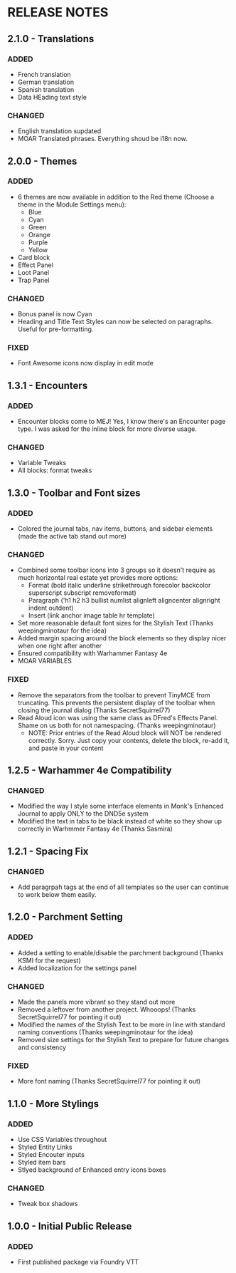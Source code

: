 # RELEASE NOTES

## 2.1.0 - Translations

### ADDED

- French translation
- German translation
- Spanish translation
- Data HEading text style

### CHANGED

- English translation supdated
- MOAR Translated phrases. Everything shoud be i18n now.

## 2.0.0 - Themes

### ADDED

- 6 themes are now available in addition to the Red theme (Choose a theme in the Module Settings menu):
  - Blue
  - Cyan
  - Green
  - Orange
  - Purple
  - Yellow
- Card block
- Effect Panel
- Loot Panel
- Trap Panel

### CHANGED

- Bonus panel is now Cyan
- Heading and Title Text Styles can now be selected on paragraphs. Useful for pre-formatting.

### FIXED

- Font Awesome icons now display in edit mode

## 1.3.1 - Encounters

### ADDED

- Encounter blocks come to MEJ! Yes, I know there's an Encounter page type. I was asked for the inline block for more diverse usage.

### CHANGED

- Variable Tweaks
- All blocks: format tweaks

## 1.3.0 - Toolbar and Font sizes

### ADDED

- Colored the journal tabs, nav items, buttons, and sidebar elements (made the active tab stand out more)

### CHANGED

- Combined some toolbar icons into 3 groups so it doesn't require as much horizontal real estate yet provides more options:
  - Format (bold italic underline strikethrough forecolor backcolor superscript subscript removeformat)
  - Paragraph ('h1 h2 h3 bullist numlist alignleft aligncenter alignright indent outdent)
  - Insert (link anchor image table hr template)
- Set more reasonable default font sizes for the Stylish Text (Thanks weepingminotaur for the idea)
- Added margin spacing around the block elements so they display nicer when one right after another
- Ensured compatibility with Warhammer Fantasy 4e
- MOAR VARIABLES

### FIXED

- Remove the separators from the toolbar to prevent TinyMCE from truncating. This prevents the persistent display of the toolbar when closing the journal dialog (Thanks SecretSquirrel77)
- Read Aloud icon was using the same class as DFred's Effects Panel. Shame on us both for not namespacing. (Thanks weepingminotaur)
  - NOTE: Prior entries of the Read Aloud block will NOT be rendered correctly. Sorry. Just copy your contents, delete the block, re-add it, and paste in your content

## 1.2.5 - Warhammer 4e Compatibility

### CHANGED

- Modified the way I style some interface elements in Monk's Enhanced Journal to apply ONLY to the DND5e system
- Modified the text in tabs to be black instead of white so they show up correctly in Warhmmer Fantasy 4e (Thanks Sasmira)

## 1.2.1 - Spacing Fix

### CHANGED

- Add paragrpah tags at the end of all templates so the user can continue to work below them easily.

## 1.2.0 - Parchment Setting

### ADDED

- Added a setting to enable/disable the parchment background (Thanks KSMI for the request)
- Added localization for the settings panel

### CHANGED

- Made the panels more vibrant so they stand out more
- Removed a leftover from another project. Whooops! (Thanks SecretSquirrel77 for pointing it out)
- Modified the names of the Stylish Text to be more in line with standard naming conventions (Thanks weepingminotaur for the idea)
- Removed size settings for the Stylish Text to prepare for future changes and consistency

### FIXED

- More font naming (Thanks SecretSquirrel77 for pointing it out)

## 1.1.0 - More Stylings

### ADDED

- Use CSS Variables throughout
- Styled Entity Links
- Styled Encouter inputs
- Styled item bars
- Stlyed background of Enhanced entry icons boxes

### CHANGED

- Tweak box shadows

## 1.0.0 - Initial Public Release

### ADDED

- First published package via Foundry VTT
